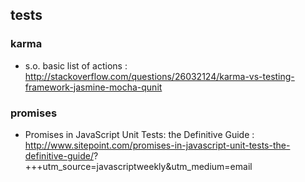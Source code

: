 ## tests

### karma
- s.o. basic list of actions : http://stackoverflow.com/questions/26032124/karma-vs-testing-framework-jasmine-mocha-qunit

### promises
- Promises in JavaScript Unit Tests: the Definitive Guide : http://www.sitepoint.com/promises-in-javascript-unit-tests-the-definitive-guide/?       
+++utm_source=javascriptweekly&utm_medium=email                                                                                                     
